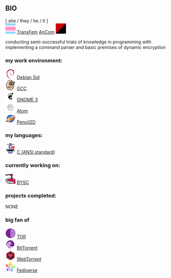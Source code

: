 ## BIO

[ she / they / he / it ]  
![](transfem.png) [TransFem](https://lgbta.wikia.org/wiki/Transfeminine) [AnCom](https://theanarchistlibrary.org/library/petr-kropotkin-the-conquest-of-bread) ![](ancom.png)  

conducting semi-successful trials of knowledge in programming with implementing a command parser and basic premises of dynamic encryption

### my work environment:

![](deb.png) [Debian Sid](https://wiki.debian.org/DebianUnstable)  
![](gcc.png) [GCC](https://gcc.gnu.org/)  
![](gnome3.png) [GNOME 3](https://www.gnome.org/)  
![](atom.png) [Atom](https://atom.io/)  
![](pencil2d.png) [Pencil2D](https://www.pencil2d.org/)  

### my languages:

![](k&rc.png) [C (ANSI standard)](https://en.wikipedia.org/wiki/ANSI_C#C89)

### currently working on:
![](bysc.png) [BYSC](https://github.com/alines7777/bysc)

### projects completed:

 NONE

### big fan of
![](tor.png) [TOR](https://www.torproject.org/)  
![](bittorrent.png) [BitTorrent](https://en.wikipedia.org/wiki/BitTorrent)  
![](webtorrent.png) [WebTorrent](https://webtorrent.io/)  
![](fediverse.png) [Fediverse](https://en.wikipedia.org/wiki/Fediverse)

<!--
**alines7777/alines7777** is a ✨ _special_ ✨ repository because its `README.md` (this file) appears on your GitHub profile.

Here are some ideas to get you started:

- 🔭 I’m currently working on ...
- 🌱 I’m currently learning ...
- 👯 I’m looking to collaborate on ...
- 🤔 I’m looking for help with ...
- 💬 Ask me about ...
- 📫 How to reach me: ...
- 😄 Pronouns: ...
- ⚡ Fun fact: ...
-->

